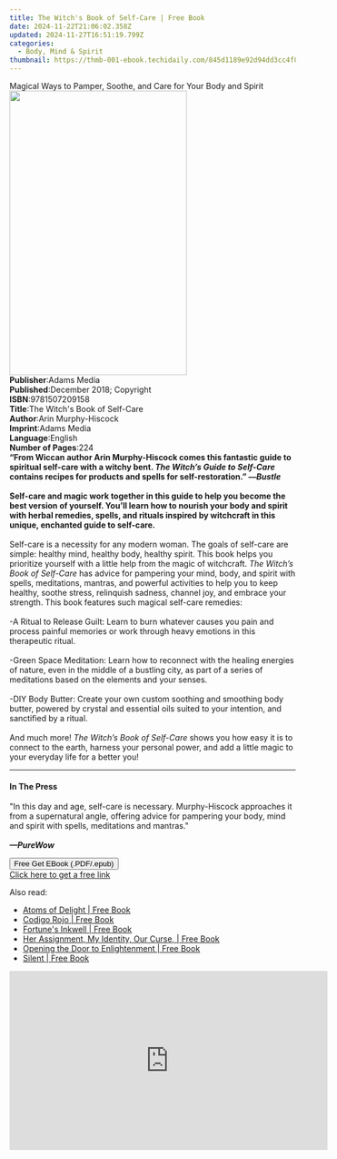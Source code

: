 ```yaml
---
title: The Witch's Book of Self-Care | Free Book
date: 2024-11-22T21:06:02.358Z
updated: 2024-11-27T16:51:19.799Z
categories:
  - Body, Mind & Spirit
thumbnail: https://thmb-001-ebook.techidaily.com/845d1189e92d94dd3cc4f8c581dc5b4832d37b81859fe8985ae3eedab435fce9.jpg
---
```

<main id="book-container">
  <div class="flex flex-col">
    <div class="book-brief flex-1 py-6 px-4 sm:p-6 md:py-10 md:px-8">
      <!-- brief-->
      <div class="book-brief-main">
        Magical Ways to Pamper, Soothe, and Care for Your Body and Spirit
      </div>
    </div>
    <div
      class="book-meta-info flex-1 grid gap-4 col-start-1 col-end-3 row-start-1 sm:mb-6 sm:grid-cols-4 lg:gap-6 lg:col-start-2 lg:row-end-6 lg:row-span-6 lg:mb-0"
    >
      <div
        class="book-meta-info-left place-content-center mt-4 p-4 text-sm leading-6 col-start-2 col-span-2 dark:text-slate-400"
      >
        <img
          class="w-full h-500 object-cover rounded-lg sm:h-255 sm:col-span-2 lg:col-span-full"
          src="https://img-001-ebook.techidaily.com/c68e21c34d794d8c444c88a5849f5a9e235cf4bd8a339fb1932262c8636b8030.jpg"
          alt=""
          width="312"
          height="500"
        />
      </div>
      <div
        class="book-meta-info-right mt-2 col-start-1 row-start-2 col-span-3 self-center"
      >
        <!-- meta data  -->
        <div class="flex flex-col px-4 md:px-8">
          <div class="flex-1">
            <strong>Publisher</strong>:<span class="px-2">Adams Media</span>
          </div>
          <div class="flex-1">
            <strong>Published</strong>:<span class="px-2"
              >December 2018; Copyright</span
            >
          </div>
          <div class="flex-1">
            <strong>ISBN</strong>:<span class="px-2">9781507209158</span>
          </div>
          <div class="flex-1">
            <strong>Title</strong>:<span class="px-2"
              >The Witch&#39;s Book of Self-Care</span
            >
          </div>
          <div class="flex-1">
            <strong>Author</strong>:<span class="px-2"
              >Arin Murphy-Hiscock</span
            >
          </div>
          <div class="flex-1">
            <strong>Imprint</strong>:<span class="px-2">Adams Media</span>
          </div>
          <div class="flex-1">
            <strong>Language</strong>:<span class="px-2">English</span>
          </div>
          <div class="flex-1">
            <strong>Number of Pages</strong>:<span class="px-2">224</span>
          </div>
        </div>
      </div>
    </div>
    <div class="book-description flex-1 py-6 px-4 sm:p-6 md:py-10 md:px-8">
      <div class="book-description-main">
        <div accordion-content="" id="description">
          <b
            >“From Wiccan author Arin Murphy-Hiscock comes this fantastic guide
            to spiritual self-care with a witchy bent.
            <i>The Witch’s Guide to Self-Care</i> contains recipes for products
            and spells for self-restoration.” —<i>Bustle</i></b
          ><br />
          <br /><b
            >Self-care and magic work together in this guide to help you become
            the best version of yourself. You’ll learn how to nourish your body
            and spirit with herbal remedies, spells, and rituals inspired by
            witchcraft in this unique, enchanted guide to self-care.</b
          ><br /><br />Self-care is a necessity for any modern woman. The goals
          of self-care are simple: healthy mind, healthy body, healthy spirit.
          This book helps you prioritize yourself with a little help from the
          magic of witchcraft. <i>The Witch’s Book of Self-Care</i> has advice
          for pampering your mind, body, and spirit with spells, meditations,
          mantras, and powerful activities to help you to keep healthy, soothe
          stress, relinquish sadness, channel joy, and embrace your strength.
          This book features such magical self-care remedies:<br />
          <br />-A Ritual to Release Guilt: Learn to burn whatever causes you
          pain and process painful memories or work through heavy emotions in
          this therapeutic ritual.<br />
          <br />-Green Space Meditation: Learn how to reconnect with the healing
          energies of nature, even in the middle of a bustling city, as part of
          a series of meditations based on the elements and your senses.<br />
          <br />-DIY Body Butter: Create your own custom soothing and smoothing
          body butter, powered by crystal and essential oils suited to your
          intention, and sanctified by a ritual.<br />
          <br />And much more! <i>The Witch’s Book of Self-Care</i> shows you
          how easy it is to connect to the earth, harness your personal power,
          and add a little magic to your everyday life for a better you!
        </div>
        <div class="accordion-fader"></div>
      </div>
    </div>
    <div class="book-excerpts flex-1 py-6 px-4 sm:p-6 md:py-10 md:px-8">
      <!-- excerpts-->
      <div class="book-excerpts-main">
        <hr />
        <h4 class="placeholder placeholder-heading">
          <span>In The Press</span>
        </h4>
        <p>
          "In this day and age, self-care is necessary. Murphy-Hiscock
          approaches it from a supernatural angle, offering advice for pampering
          your body, mind and spirit with spells, meditations and mantras."<br />
          <br /><i><b>—PureWow</b></i>
        </p>
      </div>
    </div>
    <div
      class="book-about-author flex-1 py-6 px-4 sm:p-6 md:py-10 md:px-8"
    ></div>
    <div class="book-free-get flex-1 py-6 px-4 sm:p-6 md:py-10 md:px-8">
      <button
        id="btn-free-get"
        class="bg-blue-500 hover:bg-blue-700 text-white font-bold py-2 px-4 rounded"
      >
        Free Get EBook (.PDF/.epub)
      </button>
      <div id="countdown-display" class="px-2 text-lg mt-2"></div>
      <a
        id="free-link"
        class="hidden bg-blue-500 hover:bg-blue-700 text-white font-bold py-2 px-4 rounded"
        href="https://www.ebooks.com/en-us/book/96172190/the-witch-s-book-of-self-care/arin-murphy-hiscock/"
        target="_blank"
        >Click here to get a free link</a
      >
    </div>
    <script>
      let countdownTime = 0;
      let countdownInterval = null;
      document
        .getElementById('btn-free-get')
        .addEventListener('click', startCountdown);
      function startCountdown() {
        countdownTime = new Date().getTime() + 60000 * 3;
        countdownInterval = setInterval(updateCountdown, 1000);
        document.getElementById('btn-free-get').disabled = true;
        document
          .getElementById('btn-free-get')
          .classList.add('bg-gray-500', 'cursor-not-allowed');
      }
      function updateCountdown() {
        let currentTime = new Date().getTime();
        let timeLeft = countdownTime - currentTime;
        let secondsLeft = Math.floor(timeLeft / 1000);
        document.getElementById('countdown-display').innerHTML =
          `Remaining time: ${secondsLeft} seconds.`;
        if (secondsLeft <= 0) {
          clearInterval(countdownInterval);
          document.getElementById('btn-free-get').classList.add('hidden');
          document.getElementById('free-link').classList.remove('hidden');
          document.getElementById('countdown-display').innerHTML = '';
        }
      }
    </script>
  </div>
</main>

<ins class="adsbygoogle"
      style="display:block"
      data-ad-client="ca-pub-7571918770474297"
      data-ad-slot="8358498916"
      data-ad-format="auto"
      data-full-width-responsive="true"></ins>
    

<span class="atpl-alsoreadstyle">Also read:</span>
<div><ul>
<li><a href="https://novels-ebooks.techidaily.com/211246154-9781916812192-atoms-of-delight/"><u>Atoms of Delight | Free Book</u></a></li>
<li><a href="https://novels-ebooks.techidaily.com/211246363-9798869214607-codigo-rojo/"><u>Codigo Rojo | Free Book</u></a></li>
<li><a href="https://novels-ebooks.techidaily.com/211246319-9798989581719-fortunes-inkwell/"><u>Fortune's Inkwell | Free Book</u></a></li>
<li><a href="https://novels-ebooks.techidaily.com/211246135-9798891300736-her-assignment-my-identity-our-curse/"><u>Her Assignment, My Identity, Our Curse, | Free Book</u></a></li>
<li><a href="https://novels-ebooks.techidaily.com/211246255-9798987577844-opening-the-door-to-enlightenment/"><u>Opening the Door to Enlightenment | Free Book</u></a></li>
<li><a href="https://novels-ebooks.techidaily.com/211246089-9781739089818-silent/"><u>Silent | Free Book</u></a></li>
</ul></div>

<!-- affiliate ads begin -->
<iframe width="560" height="315" src="https://www.youtube.com/embed/97ydpSmzTJw?si=tFcelmtQX4u-b3u5&autoplay=1" title="YouTube video player" frameborder="0" allow="accelerometer; autoplay; clipboard-write; encrypted-media; gyroscope; picture-in-picture; web-share" referrerpolicy="strict-origin-when-cross-origin" allowfullscreen></iframe>
<!-- affiliate ads end -->

